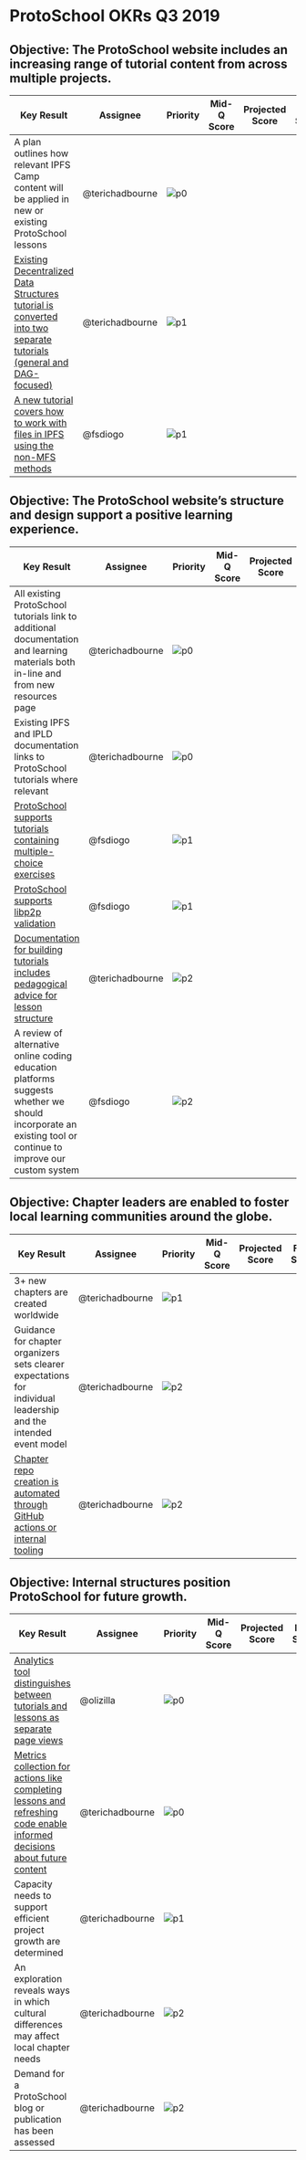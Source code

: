# ProtoSchool OKRs Q3 2019

## Objective: The ProtoSchool website includes an increasing range of tutorial content from across multiple projects.

| Key Result | Assignee | Priority | Mid-Q Score | Projected Score | Final Score |
| ---------- | -------- | -------- | ----------- | --------------- | ----------- |
| A plan outlines how relevant IPFS Camp content will be applied in new or existing ProtoSchool lessons | @terichadbourne | ![p0](https://ipfs.io/ipfs/QmV88khHDJEXi7wo6o972MZWY661R9PhrZW6dvpFP6jnMn/p0.svg) | | | |
| [Existing Decentralized Data Structures tutorial is converted into two separate tutorials (general and DAG-focused)](https://github.com/ProtoSchool/protoschool.github.io/issues/185) | @terichadbourne | ![p1](https://ipfs.io/ipfs/QmV88khHDJEXi7wo6o972MZWY661R9PhrZW6dvpFP6jnMn/p1.svg) | | | |
| [A new tutorial covers how to work with files in IPFS using the non-MFS methods](https://github.com/ProtoSchool/protoschool.github.io/issues/203) | @fsdiogo | ![p1](https://ipfs.io/ipfs/QmV88khHDJEXi7wo6o972MZWY661R9PhrZW6dvpFP6jnMn/p1.svg) | | | | |


## Objective: The ProtoSchool website’s structure and design support a positive learning experience.

| Key Result | Assignee | Priority | Mid-Q Score | Projected Score | Final Score |
| ---------- | -------- | -------- | ----------- | --------------- | ----------- |
| All existing ProtoSchool tutorials link to additional documentation and learning materials both in-line and from new resources page | @terichadbourne | ![p0](https://ipfs.io/ipfs/QmV88khHDJEXi7wo6o972MZWY661R9PhrZW6dvpFP6jnMn/p0.svg) || | |
| Existing IPFS and IPLD documentation links to ProtoSchool tutorials where relevant   | @terichadbourne  | ![p0](https://ipfs.io/ipfs/QmV88khHDJEXi7wo6o972MZWY661R9PhrZW6dvpFP6jnMn/p0.svg)  |   |   |   |
| [ProtoSchool supports tutorials containing multiple-choice exercises](https://github.com/ProtoSchool/protoschool.github.io/issues/177)| @fsdiogo | ![p1](https://ipfs.io/ipfs/QmV88khHDJEXi7wo6o972MZWY661R9PhrZW6dvpFP6jnMn/p1.svg)|   |   | |
| [ProtoSchool supports libp2p validation](https://github.com/ProtoSchool/protoschool.github.io/issues/229)| @fsdiogo | ![p1](https://ipfs.io/ipfs/QmV88khHDJEXi7wo6o972MZWY661R9PhrZW6dvpFP6jnMn/p1.svg)|   | | |
| [Documentation for building tutorials includes pedagogical advice for lesson structure](https://github.com/ProtoSchool/protoschool.github.io/issues/253) |@terichadbourne|![p2](https://ipfs.io/ipfs/QmV88khHDJEXi7wo6o972MZWY661R9PhrZW6dvpFP6jnMn/p2.svg)||||
| A review of alternative online coding education platforms suggests whether we should incorporate an existing tool or continue to improve our custom system | @fsdiogo  | ![p2](https://ipfs.io/ipfs/QmV88khHDJEXi7wo6o972MZWY661R9PhrZW6dvpFP6jnMn/p2.svg)  |   |     |   | |


## Objective: Chapter leaders are enabled to foster local learning communities around the globe.

| Key Result | Assignee | Priority | Mid-Q Score | Projected Score | Final Score |
| ---------- | -------- | -------- | ----------- | --------------- | ----------- |
| 3+ new chapters are created worldwide | @terichadbourne|![p1](https://ipfs.io/ipfs/QmV88khHDJEXi7wo6o972MZWY661R9PhrZW6dvpFP6jnMn/p1.svg)  | | | |
|Guidance for chapter organizers sets clearer expectations for individual leadership and the intended event model | @terichadbourne | ![p2](https://ipfs.io/ipfs/QmV88khHDJEXi7wo6o972MZWY661R9PhrZW6dvpFP6jnMn/p2.svg) ||||
|[Chapter repo creation is automated through GitHub actions or internal tooling](https://github.com/ProtoSchool/organizing/issues/43) | @terichadbourne | ![p2](https://ipfs.io/ipfs/QmV88khHDJEXi7wo6o972MZWY661R9PhrZW6dvpFP6jnMn/p2.svg) |   ||   |   |


## Objective: Internal structures position ProtoSchool for future growth.

| Key Result | Assignee | Priority |  Mid-Q Score | Projected Score | Final Score |
| ---------- | -------- | ----------- | --------------- | ----------- |----------- |
| [Analytics tool distinguishes between tutorials and lessons as separate page views](https://github.com/ProtoSchool/protoschool.github.io/issues/179) | @olizilla | ![p0](https://ipfs.io/ipfs/QmV88khHDJEXi7wo6o972MZWY661R9PhrZW6dvpFP6jnMn/p0.svg) |  |  |  |
| [Metrics collection for actions like completing lessons and refreshing code enable informed decisions about future content](https://github.com/ProtoSchool/protoschool.github.io/issues/100) | @terichadbourne | ![p0](https://ipfs.io/ipfs/QmV88khHDJEXi7wo6o972MZWY661R9PhrZW6dvpFP6jnMn/p0.svg) |  |  |  |
| Capacity needs to support efficient project growth are determined  |  @terichadbourne | ![p1](https://ipfs.io/ipfs/QmV88khHDJEXi7wo6o972MZWY661R9PhrZW6dvpFP6jnMn/p1.svg) |  |   |  |
| An exploration reveals ways in which cultural differences may affect local chapter needs |  @terichadbourne | ![p2](https://ipfs.io/ipfs/QmV88khHDJEXi7wo6o972MZWY661R9PhrZW6dvpFP6jnMn/p2.svg) |  |  |  |
| Demand for a ProtoSchool blog or publication has been assessed  |  @terichadbourne | ![p2](https://ipfs.io/ipfs/QmV88khHDJEXi7wo6o972MZWY661R9PhrZW6dvpFP6jnMn/p2.svg) |  |  |  | |
